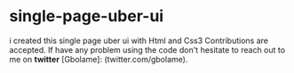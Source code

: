 # single-page-uber-ui
i created this single page  uber ui with Html and Css3
Contributions are accepted.
If have any problem using the code don't hesitate to reach out to me on **twitter**
[Gbolame]: (twitter.com/gbolame).
